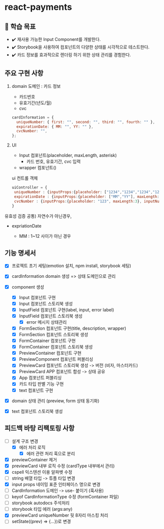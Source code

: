 # react-payments

## 📍 학습 목표

- ✔️ 재사용 가능한 Input Component를 개발한다.
- ✔️ Storybook을 사용하여 컴포넌트의 다양한 상태를 시각적으로 테스트한다.
- ✔️ 카드 정보를 효과적으로 렌더링 하기 위한 상태 관리를 경험한다.

## 주요 구현 사항

1. domain
   도메인 : 카드 정보

   - 카드번호
   - 유효기간(년도/월)
   - cvc

   ```jsx
   cardInformation = {
     uniqueNumber: { first: "", second: "", third: "", fourth: "" },
     expirationDate: { MM: "", YY: "" },
     cvcNumber: "",
   };
   ```

2. UI

   - Input 컴포넌트(placeholder, maxLength, asterisk)
     - 카드 번호, 유효기간, cvc 입력
   - wrapper 컴포넌트()

   ui 컨트롤 객체

   ```jsx
   uiController = {
   	uniqueNumber : {inputProps:{placeholder: ["1234","1234","1234","1234"], maxLength:4}, inputNumber:4, title:"결제할 카드 번호를 입력해 주세요", description:"본인 명의의 카드만 결제 가능합니다."}
   	expirationDate : {inputProps:{placeholder: ["MM","YY"], maxLength:2}, inputNumber:2, title:"카드 유효기간을 입력해 주세요", description:"월/년도(MMYY)를 순서대로 입력해 주세요."}
   	cvcNumber : {inputProps:{placeholder: "123", maxLength:3}, inputNumber:1, title:"CVC 번호를 입력해 주세요", description:""}
   }
   ```

유효성 검증
공통) 자연수가 아닌경우,

- expriationDate

  - MM : 1~12 사이가 아닌 경우

## 기능 명세서

- [x] 프로젝트 초기 세팅(emotion 설치, npm install, storybook 세팅)
- [x] cardInformation domain 생성 => 상태 도메인으로 관리
- [x] component 생성
  - [x] Input 컴포넌트 구현
  - [x] Input 컴포넌트 스토리북 생성
  - [x] InputField 컴포넌트 구현(label, input, error label)
  - [x] InputField 컴포넌트 스토리북 생성
    - [x] error 메시지 상태관리
  - [x] FormSection 컴포넌트 구현(title, description, wrapper)
  - [x] FormSection 컴포넌트 스토리북 생성
  - [x] FormContainer 컴포넌트 구현
  - [x] FormContainer 컴포넌트 스토리북 생성
  - [x] PreviewContainer 컴포넌트 구현
  - [x] PreviewComponent 컴포넌트 퍼블리싱
  - [x] PreviewCard 컴포넌트 스토리북 생성 -> 버전 (비자, 마스터카드)
  - [x] PreviewCard APP 컴포넌트 합성 -> 상태 공유
  - [x] App 컴포넌트 퍼블리싱
  - [x] 카드 타입 판별 기능 구현
  - [x] text 컴포넌트 구현
- [x] domain 상태 관리 (preview, form 상태 동기화)

- [x] text 컴포넌트 스토리북 생성

## 피드백 바탕 리팩토링 사항

- [ ] 설계 구조 변경
  - [x] 에러 처리 로직
    - [x] 에러 관련 처리 훅으로 분리
- [x] previewContainer 제거
- [x] previewCard 내부 로직 수정 (cardType 내부에서 관리)
- [x] cspell 익스텐션 이용 알파벳 수정
- [ ] string 배열 타입 -> 튜플 타입 변경
- [x] input props 네이밍 표준 인터페이스 명으로 변경
- [ ] CardInformation 도메인 -> use- 붙이기 (훅사용)
- [ ] keyof CardInformationType 수정 (formContainer 파일)
- [ ] storybook autodocs 주석처리
- [ ] storybook 타입 에러 (args:any)
- [x] previewCard uniqueNumber 뒷 8자리 마스킹 처리
- [ ] setState((prev) => {...})로 변경
